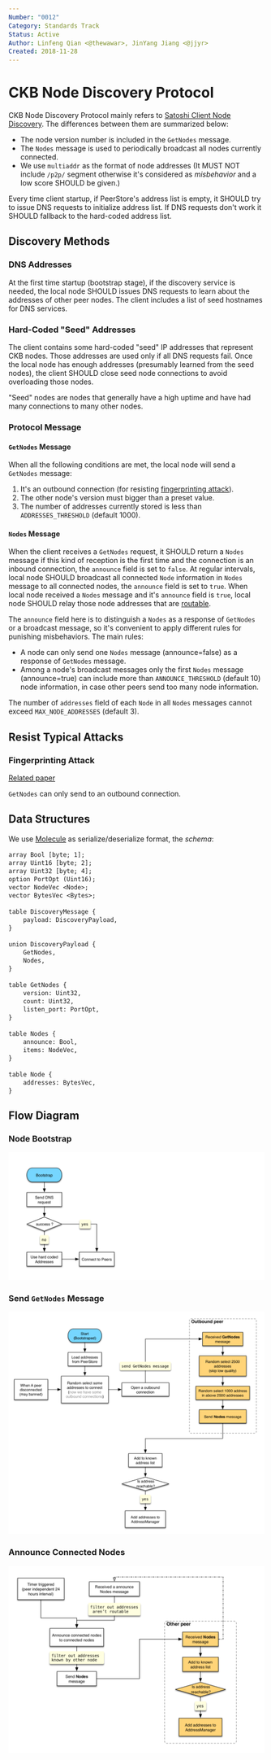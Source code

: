 ```yaml
---
Number: "0012"
Category: Standards Track
Status: Active
Author: Linfeng Qian <@thewawar>, JinYang Jiang <@jjyr>
Created: 2018-11-28
---
```


# CKB Node Discovery Protocol

CKB Node Discovery Protocol mainly refers to [Satoshi Client Node Discovery][0]. The differences between them are summarized below:

* The node version number is included in the `GetNodes` message.
* The `Nodes` message is used to periodically broadcast all nodes currently connected.
* We use `multiaddr` as the format of node addresses (It MUST NOT include `/p2p/` segment otherwise it's considered as *misbehavior* and a low score SHOULD be given.)

Every time client startup, if PeerStore's address list is empty, it SHOULD try to issue DNS requests to initialize address list. If DNS requests don't work it SHOULD fallback to the hard-coded address list.

## Discovery Methods
### DNS Addresses
At the first time startup (bootstrap stage), if the discovery service is needed, the local node SHOULD issues DNS requests to learn about the addresses of other peer nodes. The client includes a list of seed hostnames for DNS services.

### Hard-Coded "Seed" Addresses
The client contains some hard-coded "seed" IP addresses that represent CKB nodes. Those addresses are used only if all DNS requests fail. Once the local node has enough addresses (presumably learned from the seed nodes), the client SHOULD close seed node connections to avoid overloading those nodes.

"Seed" nodes are nodes that generally have a high uptime and have had many connections to many other nodes.

### Protocol Message
#### `GetNodes` Message
When all the following conditions are met, the local node will send a `GetNodes` message:

  1. It's an outbound connection (for resisting [fingerprinting attack][3]).
  2. The other node's version must bigger than a preset value.
  3. The number of addresses currently stored is less than `ADDRESSES_THRESHOLD` (default 1000).


#### `Nodes` Message
When the client receives a `GetNodes` request, it SHOULD return a `Nodes` message if this kind of reception is the first time and the connection is an inbound connection, the `announce` field is set to `false`. At regular intervals, local node SHOULD broadcast all connected `Node` information in `Nodes` message to all connected nodes, the `announce` field is set to `true`. When local node received a `Nodes` message and it's `announce` field is `true`, local node SHOULD relay those node addresses that are [routable][1].

The `announce` field here is to distinguish a `Nodes` as a response of `GetNodes` or a broadcast message, so it's convenient to apply different rules for punishing misbehaviors. The main rules:

* A node can only send one `Nodes` message (announce=false) as a response of `GetNodes` message.
* Among a node's broadcast messages only the first `Nodes` message (announce=true) can include more than `ANNOUNCE_THRESHOLD` (default 10) node information, in case other peers send too many node information.

The number of `addresses` field of each `Node` in all `Nodes` messages cannot exceed `MAX_NODE_ADDRESSES` (default 3).

## Resist Typical Attacks
### Fingerprinting Attack
[Related paper][3]

`GetNodes` can only send to an outbound connection.

## Data Structures
We use [Molecule][2] as serialize/deserialize format, the *schema*:

```
array Bool [byte; 1];
array Uint16 [byte; 2];
array Uint32 [byte; 4];
option PortOpt (Uint16);
vector NodeVec <Node>;
vector BytesVec <Bytes>;

table DiscoveryMessage {
    payload: DiscoveryPayload,
}

union DiscoveryPayload {
    GetNodes,
    Nodes,
}

table GetNodes {
    version: Uint32,
    count: Uint32,
    listen_port: PortOpt,
}

table Nodes {
    announce: Bool,
    items: NodeVec,
}

table Node {
    addresses: BytesVec,
}
```

## Flow Diagram
### Node Bootstrap
![](images/bootstrap.png)
### Send `GetNodes` Message
![](images/get-nodes.png)
### Announce Connected Nodes
![](images/announce-nodes.png)

[0]: https://en.bitcoin.it/wiki/Satoshi_Client_Node_Discovery
[1]: https://www.iana.org/assignments/iana-ipv4-special-registry/iana-ipv4-special-registry.xhtml
[2]: ../0008-serialization/0008-serialization.md
[3]: https://arxiv.org/pdf/1410.6079.pdf
